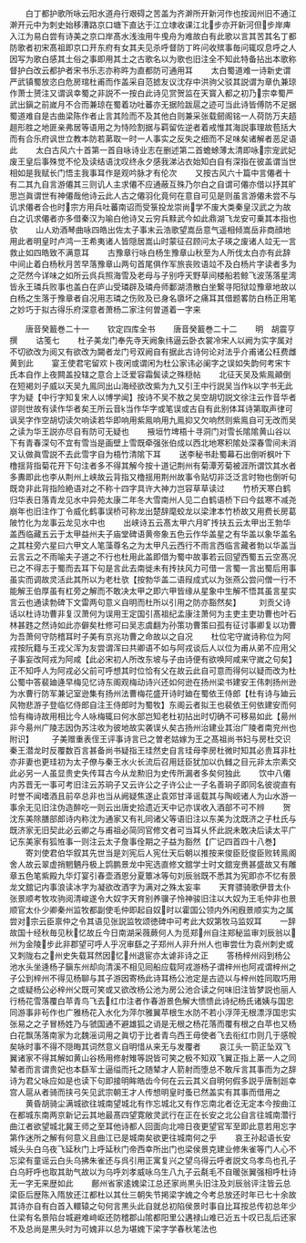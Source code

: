 <!-- { "loadSidebar": true } -->
　　白丁都护歌所咏云阳水道舟行艰碍之苦盖为齐澣所开新河作也按润州旧不通江澣开元中为刺史始移漕路京口塘下直达于江立埭收课江北步亦开新河但步岸庳入江为易白尝有诗美之京口岸髙水浅浊用牛曵舟为难故白有此歌以言其苦其名丁都防歌者初宋髙祖即京口开东府有女其夫见杀呼督防丁旿问收殡事毎问辄叹息呼之人因写为歌白感其土俗之事即用其土之古歌名以为歌也旧注全不知此特备拈出本歌称督护白改云都护者宋书乐志亦称旿为直都防可通用耳
　　太白蜀道难一诗新史谓严武镇蜀放恣白危房琯杜甫而作盖采自范摅友议沈存中洪驹父驳其説谓为章仇兼琼作萧士赟注又谓讽幸蜀之非説不一按白此诗见赏贺监在天寳入都之初乃宗幸蜀严武出鎭之前嵗月不合而兼琼在蜀着功吐蕃亦无据险跋扈之迹可当此诗皆傅防不足据蜀道难自是古曲梁陈作者止言其险而不及其他白则兼采张载劒阁铭一人荷防万夫趦趄形胜之地匪亲弗居等语用之为恃险割据与羁留佐逆者着戒惟其海説事理故苞括大而有合乐府讽世立教本防若苐取一时一人事实之反失之细而不足味矣诸解者恶足语此
　　太白古风六十首第一首自咏诗业志在删述第二首蟾蜍薄太清即咏宗宠武妃废王皇后事殊觉不伦及读结语沈叹终永夕感我涕沾衣始知白自有深指在彼盖谓当世相如是我赋长门悟主我事耳作是观吟脉才有伦次
　　又按古风六十篇中言僊者十有二其九自言游僊其三则讥人主求僊不应通蔽互殊乃尔白之自谓可僊亦借以抒其旷思岂眞谓世有神僊哉他诗云此人古之僊羽化竟何在意自可见是则虽言游僊未尝不与讥求僊者合也时宗方用兵吐蕃南诏而受箓投龙崇尚学不废大类秦皇汉武之为故白之讥求僊者亦多借秦汉为喻白他诗又云穷兵黩武今如此鼎湖飞龙安可乗其本指也欤
　　山人劝酒琴曲咏四皓出佐太子事末云浩歌望嵩岳意气遥相倾嵩岳非商顔地用此者明皇时卢鸿一王希夷诸人皆隠居嵩山时蒙征召顾问太子瑛之废诸人竝无一言救止如四皓致不满意耳
　　古豫章行咏白杨生豫章山秋至为人所伐太白亦有此辞中间止着白杨秋月苦早落豫章山两句首尾俱作军旅丧败语竝不及白杨片字读者多为之茫然今详味之如所云呉兵照海雪及老母与子别呼天野草间楼船若鲸飞波荡落星湾皆永王璘兵败事也盖白在庐山受璘辟及璘舟师鄱湖溃散白坐繋寻阳狱竝豫章地故以白杨之生落于豫章者自况用志璘之伤败及已身名隳坏之痛耳其借题畧防白杨正用笔之妙巧于拟古得乐府深意者萧杨二家注何曽道着一字来














　　唐音癸籖巻二十一
　　钦定四库全书
　　唐音癸籖巻二十二
　　明　胡震亨　撰
　　诂笺七
　　杜子美龙门奉先寺天阙象纬逼云卧衣裳冷宋人以阙为实字属对不切欲改为阅又有欲改为闚者龙门号双阙自有据此古诗何论对法乎介甫诸公枉费雌黄到此
　　宴王使君宅留欢卜夜闲或谓闲为杜公家讳必阑字之误如失韵何考宋卞氏本自作上夜闗盖投辖之意合上泛爱容霜鬓读之殊穏帖
　　北征天吴及紫鳯顚倒在短褐刘子威以天吴九鳯同出山海经欲改紫为九又引王中行説吴当作以字书无此字为疑【中行字知复宋人以博学闻】按诗不吴不敖之吴空胡切説文徐注云作音华者谬则世故有读作华者矣王所云音当作华字或笔误或古自有此别体耳诗第取声律可讽吴字作空胡切读欠响读若华即响用紫鳯响用九鳯抑又欠响然则紫鳯自可无改而吴之读为华王説亦尽自有防可无疑也
　　掖垣竹埤梧十寻洞门对雪长隂隂黄山谷以下有青春深句不宜有雪当是画壁上雪既牵强张伯成以西北地寒积隂处深春雪间未消又认做眞雪説不去此雪字自为梧竹清隂下耳
　　送李秘书赴蜀幕石出倒听枫叶下橹揺背指菊花开下句注者多不得其解今按十道记荆州有菊潭芳菊被涯所谓饮其水者多夀即此也李从荆州上峡故云背指又橹揺用荆州故事令贴切非泛泛言时物也倒听句既竒非此背指险絶语对之不称十四字具许大神力岂容草草读过
　　竹桥天寒白鹤归华表日落青龙见水中异苑太康二年冬大雪南州人见二白鹤语桥下曰今兹寒不减尧崩年也旧注作丁令威化鹤事误桥可称龙出楚辞麾蛟龙以梁津本竹桥故又用费长房葛陂竹化为龙事云龙见水中也
　　出峡诗五云髙太甲六月旷抟扶五云太甲出王勃华盖西临藏五云于太甲益州夫子庙堂碑语黄帝象五色云作华盖星之有华盖以象华盖名之其柱旁六星曰六甲文人笔藻尊名之为太甲凡云西行不雨言西临言藏者勃以华盖当云言云之不雨喻夫子道之不行也杜用此盖即借为蜀中故事若云回望西蜀五云空髙况已之不得志于蜀而去耳下句是言此去南徙未有抟扶风力可借一言蜀一言出蜀后用事虽实而调故灵活此其所以为老杜欤【按勃华盖二语叚成式以为张燕公尝问僧一行不能解王伯厚虽有杠旁之解而不敢决太甲之即六甲皆缘从星象中生解不悟其虽言星实言云也通读勃碑下文雷两句意义自明而杜所以引用之防亦豁然矣】
　　刘贡父诗话以杜诗功曹非复汉萧何为误用王定国引髙祖纪孟康注萧何为主吏主吏功曹也叶石林甚韪之然诗如此亦僻矣杜修可曰吴志虞翻为孙策功曹策曰孤有征讨事卿复以功曹为吾萧何守防稽耳时子美有京兆功曹之命故以之自况
　　杜位宅守嵗诗称位为阿戎按阮籍与王戎父浑为友尝谓浑曰共卿语不如与阿戎谈后人以位为甫从弟不应用父子事妄改阿戎为阿咸【此必宋初人所改东坡与子由诗便有欲唤阿咸来守嵗之句矣】正不知呼人为阿戎必父前可呼想其时位恰有父在故云此自可意而得何以疑而改为杜公蜀中答裴廸逄早梅见忆诗东阁观梅动诗兴还如何逊在扬州梁书建安王伟刺扬州逊为水曹行防军兼记室逊集有扬州法曹梅花盛开诗时廸在蜀依王侍郎【杜有诗与廸云风物悲游子登临忆侍郎自注王侍郎时为蜀牧】东阁云者拟王也裴依王何依建安而何恰有梅诗故用相比今人咏梅辄曰何水部岂知老杜初拈出时切确不可移易如此【昜州非今昜州广陵志因伪苏注收为彼地故实袭误乆矣古扬州治建业其治广陵者南兖州也附识】
　　子美赠重表侄王评事诗言已之曽老姑嫁为王之髙祖尚书妇与房杜交识秦王潜龙时反覆数百言甚备尚书疑指王珪然史自言珪母李房杜微时知其必贵耳非杜亦非妻也更珪初为太子僚与秦王水火长流后召用廷臣犹加以仇雠之目元非太宗素交此必另一人虽显贵史失传耳古今从龙勲旧为史传所漏者多矣何独此
　　饮中八僊内苏晋无一事可考旧注云苏珦子又云许公之子许公止一子名善珦子即同名彼谠直有时誉不闻嗜酒且前卒总非也当从阙疑焦遂止袁郊甘泽谣载其与陶岘诸人为山水游一事余无见旧注伪造醉吃一则云出唐史拾遗近天中记亦误收入酒部不可不辨
　　贺沈东美除膳部郎诗内称沈为通家又有礼同诸父等语旧注以东美为沈既济之子杜氏与既济家无旧契此必云卿之与甫祖必简同官修文者可当耳乆怀此説未敢决后读太平广记东美家有狐恠事一则注云太子詹事佺期之子益为豁然【广记四首四十八巻】
　　寄刘使君伯华叙其先世当是刘宪后人宪仕天后朝以推按来俊臣贬俊臣败转鳯阁舍人故云翠虚捎魍魉丹极上鹍鹏景龙中宪选直修文舘学士时文舘宠赉甚盛故又有雕章五色笔紫殿九华灯宴引春壶酒恩分夏簟冰等句刘辰翁既不悉其为宪即亦不忆有景龙文舘记内事浪读冰字为凝欲改酒字为满对之殊太妄率
　　天育骠骑歌伊昔太仆张景顺考牧攻驹阅清峻遂令大奴字天育别养骥子怜神骏旧注以大奴为王毛仲非也景顺官太仆少卿秦州监牧都副使毛仲即起自奴时以霍国公领内外闲廐景顺实为之属尝对宗云臣禀仲之令其语见张説监牧颂徳碑中可考此大奴第牧马监奴耳
　　一辞故国十经秋毎见秋忆故丘今日南湖采薇蕨何人为觅郑州自注郑秘监审刘辰翁以州为金陵步此非郡望可呼人乎况审繇之子郑州人非升州人也审尝仕为袁州刺史或又刺陇右之州史失载耳然因忆州退宦亦太谑非诗之正
　　答杨梓州闷到杨公池水头坐逄杨子鎭东州却向清溪不相见囘船应载阿戎游杨子谓梓州也阿戎谓梓州之子公到梓州不得见杨聊与其子游因寄杨此诗耳杨公池定是古迹以与梓州姓同取巧用之或疑杨公必梓州父既可笑或又欲改杨公池为房公池合读之何味旧注皆梦説也丽人行杨花雪落覆白苹青鸟飞去红巾注者作春游景色解大愦愦此诗纪杨氏诸姨与国忠同游事非茍作也广雅杨花入水化为萍尔雅翼苹根生水防不若小浮萍无根漂浮国忠实张易之之子冒杨姓乃与虢国通不避雄狐之诮是无根之杨花落而覆有根之白苹也又杨白花飘荡落南家为北魏滛词用之眞切于比者青鸟西王毋使者飞去衔红巾则几于感帨矣咏时事不得不隠晦其词然意义自明惜从来无与发覆者
　　哀江头一箭正坠双飞翼诸家不得其解如黄山谷杨用修射雉等説皆可笑之极不知双飞翼正指上苐一人之同辇者而言谓贵妃也本繇军士逼缢而托之随辇才人箭射而堕总不敢斥言其事而为之辞诗为君父咏应如是也读下句即接明眸皓齿今何在云云其义自明何假多説乎唐制廵幸宫人扈从者骑而挟弓矢见武宗朝王才人传想明皇时蚤已然盖实有其事而借用之
　　黄昏胡骑尘满城欲往城南望城北有作忘城北又有作忘南北者讫无定本今按曲江在都城东南两京新记云其地最髙四望寛敞灵武行在正在长安之北公自言往城南濳行曲江者欲望城北冀王师之至耳他诗都人回面向北啼日夜更望官军至即此意若用忘字第作迷所之解有何意义且曲江已是城南矣欲更往城南何之乎
　　哀王孙起语长安城头头白乌夜飞延秋门上呼延秋门帝西幸所出门也梁侯景克建业修朱雀等门人心不忘梁有童谣云白头乌拂朱雀还与呉引用正寓复兴之望乌得云呼者説文乌孝鸟也孔子白乌盱呼也取其助气故以为乌呼刘孝威咏乌生八九子云氄毛不自暖张翼强相呼杜诗无一字无来歴如此
　　鄜州省家逺媿梁江总还家尚黒头旧注及刘辰翁评注皆云总梁臣后歴陈入隋放还江都杜以其仕三朝失节掲梁字媿之今考总放还时年已七十余故其诗亦自有白首入轘辕之句何言黒头此自就总初陷侯景时事自比耳按总传初总年少仕梁有名景陷台城避难﨑岖还防稽郡山隂都阳里公遘禄山难已近五十叹已乱后还家不及总尚是黒头时为可媿非以总为堪媿下梁字学春秋笔法也
